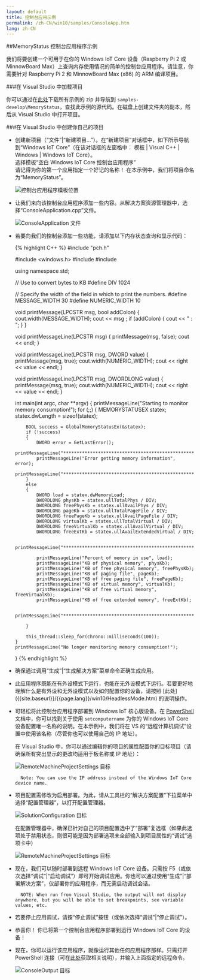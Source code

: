 ```yaml
---
layout: default
title: 控制台应用示例
permalink: /zh-CN/win10/samples/ConsoleApp.htm
lang: zh-CN
---
```


##MemoryStatus 控制台应用程序示例

我们将要创建一个可用于在你的 Windows IoT Core 设备（Raspberry Pi 2 或 MinnowBoard Max）上查询内存使用情况的简单的控制台应用程序。请注意，你需要针对 Raspberry Pi 2 和 MinnowBoard Max \(x86\) 的 ARM 编译项目。

###在 Visual Studio 中加载项目

你可以通过在[此处](https://github.com/ms-iot/samples/archive/develop.zip)下载所有示例的 zip 并导航到 `samples-develop\MemoryStatus`，查找此示例的源代码。在磁盘上创建文件夹的副本，然后从 Visual Studio 中打开项目。

###在 Visual Studio 中创建你自己的项目

* 创建新项目（“文件”\|“新建项目...”）。在“新建项目”对话框中，如下所示导航到“Windows IoT Core”（在该对话框的左窗格中： 模板 \| Visual C++ \| Windows \| Windows IoT Core）。<br/> 选择模板“空白 Windows IoT Core 控制台应用程序”<br/>请记得为你的第一个应用指定一个好记的名称！ 在本示例中，我们将项目命名为“MemoryStatus”。

    ![控制台应用程序模板位置]({{site.baseurl}}/Resources/images/Console/new_cpp_console_proj.png)

* 让我们来向该控制台应用程序添加一些内容。从解决方案资源管理器中，选择“ConsoleApplication.cpp”文件。

    ![ConsoleApplication 文件]({{site.baseurl}}/Resources/images/Console/console_application.png)

* 若要向我们的控制台添加一些功能，请添加以下内存状态查询和显示代码：

<UL>

{% highlight C++ %}
#include "pch.h"

#include <windows.h>
#include <chrono>
#include <thread>

using namespace std;

// Use to convert bytes to KB
#define DIV 1024

// Specify the width of the field in which to print the numbers.
#define MESSAGE_WIDTH 30
#define NUMERIC_WIDTH 10

void printMessage(LPCSTR msg, bool addColon)
{
    cout.width(MESSAGE_WIDTH);
    cout << msg ;
    if (addColon)
    {
        cout << " : ";
    }
}

void printMessageLine(LPCSTR msg)
{
    printMessage(msg, false);
    cout << endl;
}

void printMessageLine(LPCSTR msg, DWORD value)
{
    printMessage(msg, true);
    cout.width(NUMERIC_WIDTH);
    cout << right << value << endl;
}

void printMessageLine(LPCSTR msg, DWORDLONG value)
{
    printMessage(msg, true);
    cout.width(NUMERIC_WIDTH);
    cout << right << value << endl;
}

int main(int argc, char **argv)
{
    printMessageLine("Starting to monitor memory consumption!");
    for (;;)
    {
        MEMORYSTATUSEX statex;
        statex.dwLength = sizeof(statex);

        BOOL success = GlobalMemoryStatusEx(&statex);
        if (!success)
        {
            DWORD error = GetLastError();
            printMessageLine("*************************************************");
            printMessageLine("Error getting memory information", error);
            printMessageLine("*************************************************");
        }
        else
        {
            DWORD load = statex.dwMemoryLoad;
            DWORDLONG physKb = statex.ullTotalPhys / DIV;
            DWORDLONG freePhysKb = statex.ullAvailPhys / DIV;
            DWORDLONG pageKb = statex.ullTotalPageFile / DIV;
            DWORDLONG freePageKb = statex.ullAvailPageFile / DIV;
            DWORDLONG virtualKb = statex.ullTotalVirtual / DIV;
            DWORDLONG freeVirtualKb = statex.ullAvailVirtual / DIV;
            DWORDLONG freeExtKb = statex.ullAvailExtendedVirtual / DIV;

            printMessageLine("*************************************************");

            printMessageLine("Percent of memory in use", load);
            printMessageLine("KB of physical memory", physKb);
            printMessageLine("KB of free physical memory", freePhysKb);
            printMessageLine("KB of paging file", pageKb);
            printMessageLine("KB of free paging file", freePageKb);
            printMessageLine("KB of virtual memory", virtualKb);
            printMessageLine("KB of free virtual memory", freeVirtualKb);
            printMessageLine("KB of free extended memory", freeExtKb);

            printMessageLine("*************************************************");

        }

        this_thread::sleep_for(chrono::milliseconds(100));
    }
    printMessageLine("No longer monitoring memory consumption!");
}
{% endhighlight %}
</UL>

* 确保通过调用“生成”\|“生成解决方案”菜单命令正确生成应用。

* 此应用程序既能在有外设模式下运行，也能在无外设模式下运行。若要更好地理解什么是有外设和无外设模式以及如何配置你的设备，请按照 \[此处\] \({{site.baseurl}}/{{page.lang}}/win10/HeadlessMode.htm\) 的说明操作。

* 可轻松将此控制台应用程序部署到 Windows IoT 核心版设备。在 [PowerShell]({{site.baseurl}}/{{page.lang}}/win10/samples/PowerShell.htm) 文档中，你可以找到关于使用 `setcomputername` 为你的 Windows IoT Core 设备配置唯一名称的说明。在本示例中，我们将在 VS 的“远程计算机调试”设置中使用该名称（尽管你也可以使用自己的 IP 地址）。

    在 Visual Studio 中，你可以通过编辑你的项目的属性配置你的目标项目（请确保所有突出显示的更改均适用于板名称或 IP 地址）：

    ![RemoteMachineProjectSettings 目标]({{site.baseurl}}/Resources/images/Console/console_project_settings.png)

        Note: You can use the IP address instead of the Windows IoT Core device name.

* 项目配置需修改为启用部署。为此，请从工具栏的“解决方案配置”下拉菜单中选择“配置管理器”，以打开配置管理器。

    ![SolutionConfiguration 目标]({{site.baseurl}}/Resources/images/Console/configuration_management.png)

    在配置管理器中，确保已针对自己的项目配置选中了“部署”复选框（如果此选项处于禁用状态，则很可能是因为部署选项未全部输入到项目属性的“调试”选项卡中）

    ![RemoteMachineProjectSettings 目标]({{site.baseurl}}/Resources/images/Console/deploy_checkbox.png)

* 现在，我们可以随时部署到远程 Windows IoT Core 设备。只需按 F5（或依次选择“调试”\|“启动调试”）即可开始调试应用。你也可以通过使用“生成”\|“部署解决方案”，仅部署你的应用程序，而无需启动调试会话。

        NOTE: When run from Visual Studio, the output will not display anywhere, but you will be able to set breakpoints, see variable values, etc.

* 若要停止应用调试，请按“停止调试”按钮（或依次选择“调试”\|“停止调试”）。

* 恭喜你！ 你已将第一个控制台应用程序部署到运行 Windows IoT Core 的设备！

* 现在，你可以运行该应用程序，就像运行其他任何应用程序那样。只需打开 PowerShell 连接（可在[此处]({{site.baseurl}}/{{page.lang}}/win10/samples/PowerShell.htm)获取相关说明），并输入上面指定的远程命令。

    ![ConsoleOutput 目标]({{site.baseurl}}/Resources/images/Console/console_output.png)
